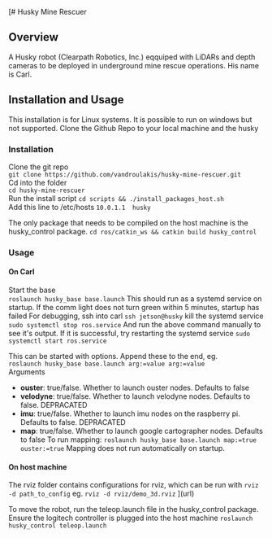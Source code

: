 [# Husky Mine Rescuer

## Overview

A Husky robot (Clearpath Robotics, Inc.) eqquiped with LiDARs and depth cameras to be deployed in underground mine rescue operations. His name is Carl.

## Installation and Usage

This installation is for Linux systems. It is possible to run on windows but not supported.
Clone the Github Repo to your local machine and the husky

### Installation

Clone the git repo  
```git clone https://github.com/vandroulakis/husky-mine-rescuer.git```  
Cd into the folder  
```cd husky-mine-rescuer```  
Run the install script
```cd scripts && ./install_packages_host.sh```  
Add this line to /etc/hosts
```10.0.1.1  husky```

The only package that needs to be compiled on the host machine is the husky_control package.
```cd ros/catkin_ws && catkin build husky_control```

### Usage

#### On Carl

Start the base  
```roslaunch husky_base base.launch```
This should run as a systemd service on startup. If the comm light does not turn green within 5 minutes, startup has failed
For debugging, ssh into carl
```ssh jetson@husky```
kill the systemd service
```sudo systemctl stop ros.service```
And run the above command manually to see it's output. If it is successful, try restarting the systemd service
```sudo systemctl start ros.service```

This can be started with options. Append these to the end, eg.  
```roslaunch husky_base base.launch arg:=value arg:=value```  
Arguments  
- **ouster**: true/false. Whether to launch ouster nodes. Defaults to false
- **velodyne**: true/false. Whether to launch velodyne nodes. Defaults to false. DEPRACATED
- **imu**: true/false. Whether to launch imu nodes on the raspberry pi. Defaults to false. DEPRACATED
- **map**: true/false. Whether to launch google cartographer nodes. Defaults to false
To run mapping:
```roslaunch husky_base base.launch map:=true ouster:=true```
Mapping does not run automatically on startup.

#### On host machine

The rviz folder contains configurations
for rviz, which can be run with `rviz -d path_to_config` eg.
```rviz -d rviz/demo_3d.rviz```
](url)

To move the robot, run the teleop.launch file in the husky_control package. Ensure the logitech controller is plugged into the host machine
```roslaunch husky_control teleop.launch```
